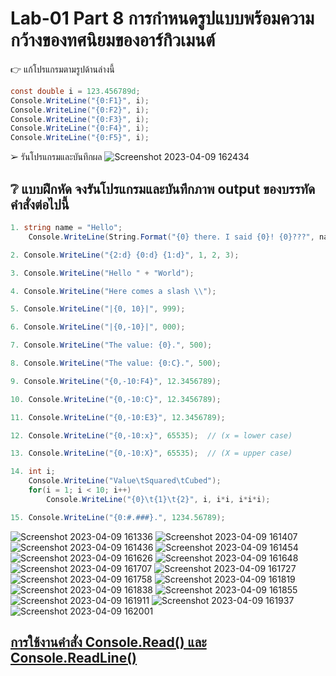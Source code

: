 # Lab-01  Part 8  การกำหนดรูปแบบพร้อมความกว้างของทศนิยมของอาร์กิวเมนต์

👉 แก้โปรแกรมตามรูปด้านล่างนี้
```csharp
const double i = 123.456789d;
Console.WriteLine("{0:F1}", i);
Console.WriteLine("{0:F2}", i);
Console.WriteLine("{0:F3}", i);
Console.WriteLine("{0:F4}", i);
Console.WriteLine("{0:F5}", i);
```
➢ รันโปรแกรมและบันทึกผล
![Screenshot 2023-04-09 162434](https://user-images.githubusercontent.com/115066186/230765173-6ff97dd9-1d60-4ca1-a111-d558b583930b.png)


## ❔ แบบฝึกหัด จงรันโปรแกรมและบันทึกภาพ output ของบรรทัดคำสั่งต่อไปนี้

``` csharp
1. string name = "Hello";
    Console.WriteLine(String.Format("{0} there. I said {0}! {0}???", name));
```
``` csharp
2. Console.WriteLine("{2:d} {0:d} {1:d}", 1, 2, 3);
```
``` csharp
3. Console.WriteLine("Hello " + "World");
```
``` csharp
4. Console.WriteLine("Here comes a slash \\");
```
``` csharp
5. Console.WriteLine("|{0, 10}|", 999);
```
``` csharp
6. Console.WriteLine("|{0,-10}|", 000);
```
``` csharp
7. Console.WriteLine("The value: {0}.", 500);
```
``` csharp
8. Console.WriteLine("The value: {0:C}.", 500);
```
``` csharp
9. Console.WriteLine("{0,-10:F4}", 12.3456789);
```
``` csharp
10. Console.WriteLine("{0,-10:C}", 12.3456789);
```
``` csharp
11. Console.WriteLine("{0,-10:E3}", 12.3456789);
```
``` csharp
12. Console.WriteLine("{0,-10:x}", 65535);  // (x = lower case)
```
``` csharp
13. Console.WriteLine("{0,-10:X}", 65535);  // (X = upper case)
```
``` csharp
14. int i;
    Console.WriteLine("Value\tSquared\tCubed");
    for(i = 1; i < 10; i++)
        Console.WriteLine("{0}\t{1}\t{2}", i, i*i, i*i*i);
```
``` csharp
15. Console.WriteLine("{0:#.###}.", 1234.56789);
```
![Screenshot 2023-04-09 161336](https://user-images.githubusercontent.com/115066186/230765070-bd6df374-9f87-4497-a863-1c5621652f7f.png)
![Screenshot 2023-04-09 161407](https://user-images.githubusercontent.com/115066186/230765074-a429f759-bccd-404d-af81-de4dcb35502c.png)
![Screenshot 2023-04-09 161436](https://user-images.githubusercontent.com/115066186/230765075-2e2f18d0-5662-4b5a-93a0-67d9f318e46c.png)
![Screenshot 2023-04-09 161454](https://user-images.githubusercontent.com/115066186/230765076-1fe183ba-ecba-4fae-b7cc-9104d95862bb.png)
![Screenshot 2023-04-09 161626](https://user-images.githubusercontent.com/115066186/230765078-882d5eaa-08da-4e2c-99ce-80ab51d8821e.png)
![Screenshot 2023-04-09 161648](https://user-images.githubusercontent.com/115066186/230765080-87e3f44b-fa52-4922-ac95-274e85409079.png)
![Screenshot 2023-04-09 161707](https://user-images.githubusercontent.com/115066186/230765082-b43b1720-88ec-444a-8089-191bb750cbee.png)
![Screenshot 2023-04-09 161727](https://user-images.githubusercontent.com/115066186/230765084-e70bf27c-9408-4e3c-b0ca-8c2340956957.png)
![Screenshot 2023-04-09 161758](https://user-images.githubusercontent.com/115066186/230765085-6d72b9b8-052c-4588-b224-92f7c34c197d.png)
![Screenshot 2023-04-09 161819](https://user-images.githubusercontent.com/115066186/230765087-f0135e80-8c16-4fce-9abc-01af17ee592e.png)
![Screenshot 2023-04-09 161838](https://user-images.githubusercontent.com/115066186/230765090-16c4d211-4c32-435c-912f-162dcae0164b.png)
![Screenshot 2023-04-09 161855](https://user-images.githubusercontent.com/115066186/230765093-4a7277d5-e1dd-43b4-997f-310e6b97e077.png)
![Screenshot 2023-04-09 161911](https://user-images.githubusercontent.com/115066186/230765095-9c11c8c5-f9fa-42ef-9ee9-d22cd0c21d6b.png)
![Screenshot 2023-04-09 161937](https://user-images.githubusercontent.com/115066186/230765097-eb1a8b83-3233-46b7-9f4e-640ae0592452.png)
![Screenshot 2023-04-09 162001](https://user-images.githubusercontent.com/115066186/230765099-f31f3393-c785-4d2c-912a-63349ec8965f.png)



## [การใช้งานคำสั่ง Console.Read() และ Console.ReadLine()](./Lab-01-part-9-12.md)
